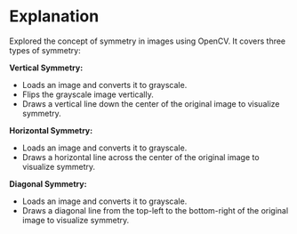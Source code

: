 # **Explanation**

Explored the concept of symmetry in images using OpenCV. It covers three types of symmetry:

**Vertical Symmetry:**
- Loads an image and converts it to grayscale.
- Flips the grayscale image vertically.
- Draws a vertical line down the center of the original image to visualize symmetry.

**Horizontal Symmetry:**
- Loads an image and converts it to grayscale.
- Draws a horizontal line across the center of the original image to visualize symmetry.

**Diagonal Symmetry:**
- Loads an image and converts it to grayscale.
- Draws a diagonal line from the top-left to the bottom-right of the original image to visualize symmetry.
